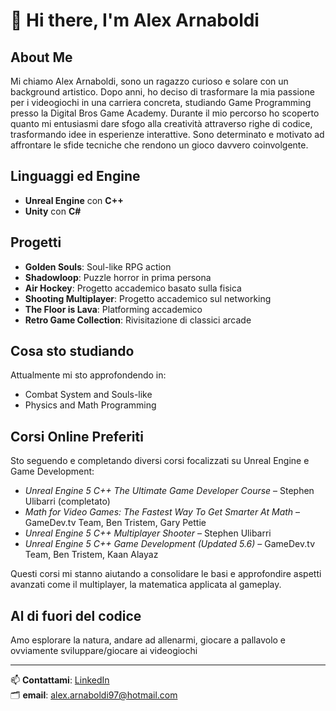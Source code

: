 # 👋 Hi there, I'm Alex Arnaboldi

##  About Me

Mi chiamo Alex Arnaboldi, sono un ragazzo curioso e solare con un background artistico. Dopo anni, ho deciso di trasformare la mia passione per i videogiochi in una carriera concreta, studiando Game Programming presso la Digital Bros Game Academy.
Durante il mio percorso ho scoperto quanto mi entusiasmi dare sfogo alla creatività attraverso righe di codice, trasformando idee in esperienze interattive. Sono determinato e motivato ad affrontare le sfide tecniche che rendono un gioco davvero coinvolgente.

##  Linguaggi ed Engine

-  **Unreal Engine** con **C++**
-  **Unity** con **C#**

##  Progetti

-  **Golden Souls**: Soul-like RPG action
-  **Shadowloop**: Puzzle horror in prima persona
-  **Air Hockey**: Progetto accademico basato sulla fisica
-  **Shooting Multiplayer**: Progetto accademico sul networking
-  **The Floor is Lava**: Platforming accademico
-  **Retro Game Collection**: Rivisitazione di classici arcade

##  Cosa sto studiando

Attualmente mi sto approfondendo in:
- Combat System and Souls-like 
- Physics and Math Programming

##  Corsi Online Preferiti

Sto seguendo e completando diversi corsi focalizzati su Unreal Engine e Game Development:

-  *Unreal Engine 5 C++ The Ultimate Game Developer Course* – Stephen Ulibarri (completato)
-  *Math for Video Games: The Fastest Way To Get Smarter At Math* – GameDev.tv Team, Ben Tristem, Gary Pettie 
-  *Unreal Engine 5 C++ Multiplayer Shooter* – Stephen Ulibarri
-  *Unreal Engine 5 C++ Game Development (Updated 5.6)* – GameDev.tv Team, Ben Tristem, Kaan Alayaz

Questi corsi mi stanno aiutando a consolidare le basi e approfondire aspetti avanzati come il multiplayer, la matematica applicata al gameplay.

##  Al di fuori del codice

Amo esplorare la natura, andare ad allenarmi, giocare a pallavolo e ovviamente sviluppare/giocare ai videogiochi

---

📫 **Contattami**: [LinkedIn](https://www.linkedin.com/in/alex-arnaboldi-127492363)  
🗂️ **email**: alex.arnaboldi97@hotmail.com
